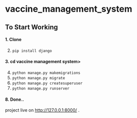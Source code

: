 # vaccine_management_system
## To Start Working
#### 1. Clone
2. `pip install django`
#### 3. cd vaccine management system>
4. `python manage.py makemigrations`
5.  `python manage.py migrate`
6.  `python manage.py createsuperuser`
7.  `python manage.py runserver`
#### 8. Done..
project live on http://127.0.0.1:8000/ .
